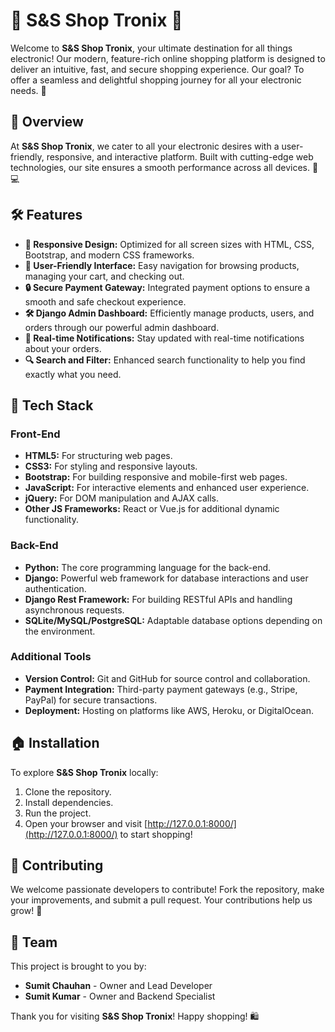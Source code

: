# 🛒 **S&S Shop Tronix** 🚀

Welcome to **S&S Shop Tronix**, your ultimate destination for all things electronic! Our modern, feature-rich online shopping platform is designed to deliver an intuitive, fast, and secure shopping experience. Our goal? To offer a seamless and delightful shopping journey for all your electronic needs. 🎉

## 🌟 **Overview**
At **S&S Shop Tronix**, we cater to all your electronic desires with a user-friendly, responsive, and interactive platform. Built with cutting-edge web technologies, our site ensures a smooth performance across all devices. 📱💻

## 🛠️ **Features**
- **📱 Responsive Design:** Optimized for all screen sizes with HTML, CSS, Bootstrap, and modern CSS frameworks.
- **🧩 User-Friendly Interface:** Easy navigation for browsing products, managing your cart, and checking out.
- **🔒 Secure Payment Gateway:** Integrated payment options to ensure a smooth and safe checkout experience.
- **🛠️ Django Admin Dashboard:** Efficiently manage products, users, and orders through our powerful admin dashboard.
- **🔔 Real-time Notifications:** Stay updated with real-time notifications about your orders.
- **🔍 Search and Filter:** Enhanced search functionality to help you find exactly what you need.

## 🧩 **Tech Stack**

### **Front-End**
- **HTML5:** For structuring web pages.
- **CSS3:** For styling and responsive layouts.
- **Bootstrap:** For building responsive and mobile-first web pages.
- **JavaScript:** For interactive elements and enhanced user experience.
- **jQuery:** For DOM manipulation and AJAX calls.
- **Other JS Frameworks:** React or Vue.js for additional dynamic functionality.

### **Back-End**
- **Python:** The core programming language for the back-end.
- **Django:** Powerful web framework for database interactions and user authentication.
- **Django Rest Framework:** For building RESTful APIs and handling asynchronous requests.
- **SQLite/MySQL/PostgreSQL:** Adaptable database options depending on the environment.

### **Additional Tools**
- **Version Control:** Git and GitHub for source control and collaboration.
- **Payment Integration:** Third-party payment gateways (e.g., Stripe, PayPal) for secure transactions.
- **Deployment:** Hosting on platforms like AWS, Heroku, or DigitalOcean.

## 🏠 **Installation**
To explore **S&S Shop Tronix** locally:
1. Clone the repository.
2. Install dependencies.
3. Run the project.
4. Open your browser and visit [http://127.0.0.1:8000/](http://127.0.0.1:8000/) to start shopping!

## 🤝 **Contributing**
We welcome passionate developers to contribute! Fork the repository, make your improvements, and submit a pull request. Your contributions help us grow! 🌱

## 👥 **Team**
This project is brought to you by:
- **Sumit Chauhan** - Owner and Lead Developer
- **Sumit Kumar** - Owner and Backend Specialist

Thank you for visiting **S&S Shop Tronix**! Happy shopping! 🛍️
